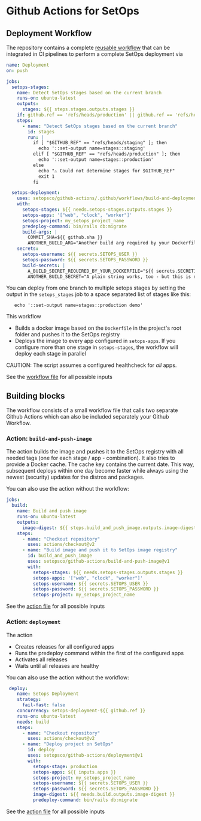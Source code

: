 # Github Actions for SetOps

## Deployment Workflow

The repository contains a complete [reusable workflow](https://docs.github.com/en/actions/using-workflows/reusing-workflows) that can be integrated in CI pipelines to perform a complete SetOps deployment via

```yaml
name: Deployment
on: push

jobs:
  setops-stages:
    name: Detect SetOps stages based on the current branch
    runs-on: ubuntu-latest
    outputs:
      stages: ${{ steps.stages.outputs.stages }}
    if: github.ref == 'refs/heads/production' || github.ref == 'refs/heads/staging'
    steps:
      - name: "Detect SetOps stages based on the current branch"
        id: stages
        run: |
          if [ "$GITHUB_REF" == "refs/heads/staging" ]; then
            echo '::set-output name=stages::staging'
          elif [ "$GITHUB_REF" == "refs/heads/production" ]; then
            echo '::set-output name=stages::production'
          else
            echo "⚠️ Could not determine stages for $GITHUB_REF"
            exit 1
          fi

  setops-deployment:
    uses: setopsco/github-actions/.github/workflows/build-and-deployment-workflow.yml@v1
    with:
      setops-stages: ${{ needs.setops-stages.outputs.stages }}
      setops-apps: '["web", "clock", "worker"]'
      setops-project: my_setops_project_name
      predeploy-command: bin/rails db:migrate
      build-args: |
        COMMIT_SHA=${{ github.sha }}
        ANOTHER_BUILD_ARG="Another build arg required by your Dockerfile"
    secrets:
      setops-username: ${{ secrets.SETOPS_USER }}
      setops-password: ${{ secrets.SETOPS_PASSWORD }}
      build-secrets: |
        A_BUILD_SECRET_REQUIRED_BY_YOUR_DOCKERFILE="${{ secrets.SECRET1 }}"
        ANOTHER_BUILD_SECRET="A plain string works, too - but this is not secret anymore :-)"
```

You can deploy from one branch to multiple setops stages by setting the output in the `setops_stages` job to a space separated list of stages like this:
```
   echo '::set-output name=stages::production demo'
```


This workflow

* Builds a docker image based on the `Dockerfile` in the project's root folder and pushes it to the SetOps registry
* Deploys the image to every app configured in `setops-apps`. If you configure more than one stage in `setops-stages`, the workflow will deploy each stage in parallel

CAUTION: The script assumes a configured healthcheck for *all* apps.

See the [workflow file](.github/workflows/build-and-deployment-workflow.yml) for all possible inputs

## Building blocks

The workflow consists of a small workflow file that calls two separate Github Actions which can also be included separately your Github Workflow.

### Action: `build-and-push-image`

The action builds the image and pushes it to the SetOps registry with all needed tags (one for each stage / app - combination). It also tries to provide a Docker cache. The cache key contains the current date. This way, subsequent deploys within one day become faster while always using the newest (security) updates for the distros and packages.

You can also use the action without the workflow:

```yaml
jobs:
  build:
    name: Build and push image
    runs-on: ubuntu-latest
    outputs:
      image-digest: ${{ steps.build_and_push_image.outputs.image-digest }}
    steps:
      - name: "Checkout repository"
        uses: actions/checkout@v2
      - name: "Build image and push it to SetOps image registry"
        id: build_and_push_image
        uses: setopsco/github-actions/build-and-push-image@v1
        with:
          setops-stages: ${{ needs.setops-stages.outputs.stages }}
          setops-apps: '["web", "clock", "worker"]'
          setops-username: ${{ secrets.SETOPS_USER }}
          setops-password: ${{ secrets.SETOPS_PASSWORD }}
          setops-project: my_setops_project_name
```

See the [action file](setops-build-and-push-image/action.yml) for all possible inputs

### Action: `deployment`

The action

* Creates releases for all configured apps
* Runs the predeploy command within the first of the configured apps
* Activates all releases
* Waits until all releases are healthy

You can also use the action without the workflow:

```yaml
 deploy:
    name: Setops Deployment
    strategy:
      fail-fast: false
    concurrency: setops-deployment-${{ github.ref }}
    runs-on: ubuntu-latest
    needs: build
    steps:
      - name: "Checkout repository"
        uses: actions/checkout@v2
      - name: "Deploy project on SetOps"
        id: deploy
        uses: setopsco/github-actions/deployment@v1
        with:
          setops-stage: production
          setops-apps: ${{ inputs.apps }}
          setops-project: my_setops_project_name
          setops-username: ${{ secrets.SETOPS_USER }}
          setops-password: ${{ secrets.SETOPS_PASSWORD }}
          image-digest: ${{ needs.build.outputs.image-digest }}
          predeploy-command: bin/rails db:migrate
```

See the [action file](setops-deployment/action.yml) for all possible inputs
